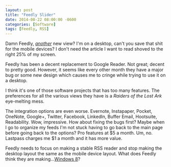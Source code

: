 ```yaml
---
layout: post
title: "Feedly Slider"
date: 2014-08-22 08:00:00 -0600
categories: [Software]
tags: [Feedly, RSS]
---
```


Damn Feedly, [*another*](http://blog.feedly.com/2014/08/22/feedly-slider/) new view? I'm on a desktop, can't you save that shit for the mobile devices? I don't need the article I want to read shoved to the right 25% of my screen.

Feedly has been a decent replacement to Google Reader. Not great; decent to pretty good. However, it seems like every other month they have a major bug or some new design which causes me to cringe while trying to use it on a desktop.

I think it's one of those software projects that has too many features. The preferences for all the various views they have is a *Raiders of the Lost Ark* eye-melting mess.

The integration options are even worse. Evernote, Instapaper, Pocket, OneNote, Google+, Twitter, Facebook, LinkedIn, Buffer Email, Hootsuite, Readability. Wow, impressive. How about fixing the bugs first? Maybe when I go to organize my feeds I'm not stuck having to go back to the main page before going back to the options? Pro features at $5 a month. Um, no. Lastpass charges me $1 a month and it has more value.

Feedly needs to focus on making a stable RSS reader and stop making the desktop layout the same as the mobile device layout. What does Feedly think they are making...[Windows 8](http://windows.microsoft.com/en-us/windows-8/meet)?
